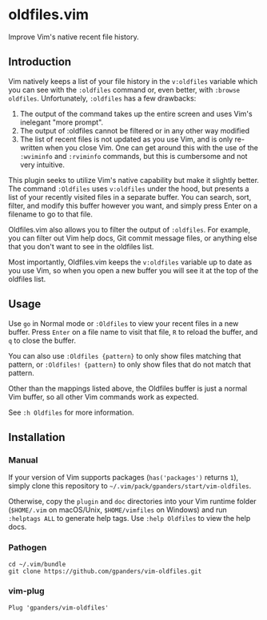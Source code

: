# oldfiles.vim

Improve Vim's native recent file history.

## Introduction

Vim natively keeps a list of your file history in the `v:oldfiles` variable
which you can see with the `:oldfiles` command or, even better, with `:browse
oldfiles`. Unfortunately, `:oldfiles` has a few drawbacks:

1. The output of the command takes up the entire screen and uses Vim's inelegant
   "more prompt".
2. The output of :oldfiles cannot be filtered or in any other way modified
3. The list of recent files is not updated as you use Vim, and is only
   re-written when you close Vim. One can get around this with the use of the
   `:wviminfo` and `:rviminfo` commands, but this is cumbersome and not very
   intuitive.

This plugin seeks to utilize Vim's native capability but make it slightly
better.  The command `:Oldfiles` uses `v:oldfiles` under the hood, but presents
a list of your recently visited files in a separate buffer. You can search,
sort, filter, and modify this buffer however you want, and simply press Enter on
a filename to go to that file.

Oldfiles.vim also allows you to filter the output of `:oldfiles`. For example,
you can filter out Vim help docs, Git commit message files, or anything else
that you don't want to see in the oldfiles list.

Most importantly, Oldfiles.vim keeps the `v:oldfiles` variable up to date as you
use Vim, so when you open a new buffer you will see it at the top of the
oldfiles list.

## Usage

Use `go` in Normal mode or `:Oldfiles` to view your recent files in a new
buffer. Press `Enter` on a file name to visit that file, `R` to reload the
buffer, and `q` to close the buffer.

You can also use `:Oldfiles {pattern}` to only show files matching that
pattern, or `:Oldfiles! {pattern}` to only show files that do not match that
pattern.

Other than the mappings listed above, the Oldfiles buffer is just a normal Vim
buffer, so all other Vim commands work as expected.

See `:h Oldfiles` for more information.

## Installation

### Manual

If your version of Vim supports packages (`has('packages')` returns `1`), simply
clone this repository to `~/.vim/pack/gpanders/start/vim-oldfiles`.

Otherwise, copy the `plugin` and `doc` directories into your Vim runtime folder
(`$HOME/.vim` on macOS/Unix, `$HOME/vimfiles` on Windows) and run `:helptags
ALL` to generate help tags. Use `:help Oldfiles` to view the help docs.

### Pathogen

```shell
cd ~/.vim/bundle
git clone https://github.com/gpanders/vim-oldfiles.git
```

### vim-plug

```vim
Plug 'gpanders/vim-oldfiles'
```
